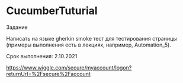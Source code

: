 # CucumberTuturial

Задание

Написать на языке gherkin smoke тест для тестирования страницы (примеры выполнения есть в лекциях, например, Automation_5).

Срок выполнения: 2.10.2021

https://www.wiggle.com/secure/myaccount/logon?returnUrl=%2Fsecure%2Faccount

